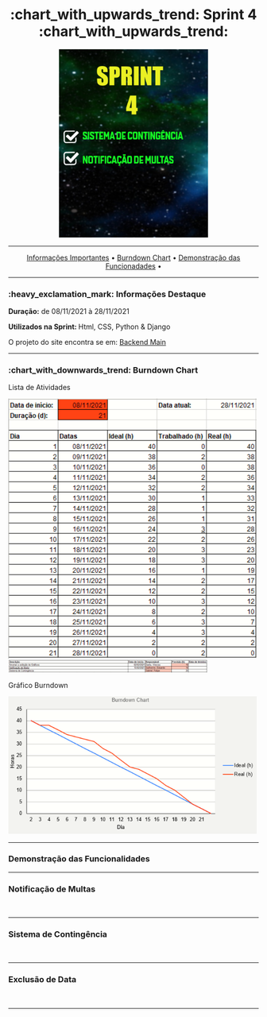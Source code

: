 <h1 align="center">:chart_with_upwards_trend: Sprint 4 :chart_with_upwards_trend:</h1>
<p align="center">
<img src="https://github.com/gbrramos/API_ADS_2021_2/blob/main/Sprint4/Sprint4.png?raw=true" width="300px" align:center>
 </p>
<hr>
<p align="center">
  <a href =""> Informações Importantes</a>  • 
  <a href =""> Burndown Chart</a>  • 
  <a href =""> Demonstração das Funcionadades</a>  • 
</p>
<hr>

<h3>:heavy_exclamation_mark: Informações Destaque</h3>
<p><strong> Duração:</strong> de 08/11/2021 à 28/11/2021</p>
<p><strong> Utilizados na Sprint: </strong>Html, CSS, Python & Django</p>
<p> O projeto do site encontra se em: <a href="https://github.com/gbrramos/API_ADS_2021_2/tree/main/backend">Backend Main</a>
<hr>


<h3>:chart_with_downwards_trend: Burndown Chart </h3>
<p>Lista de Atividades</p>
<img src="https://github.com/gbrramos/API_ADS_2021_2/blob/main/Sprint4/TempoSprint4.PNG?raw=true" width="500"/>
<img src="https://github.com/gbrramos/API_ADS_2021_2/blob/main/Sprint4/listadeTarefas_sprint4.PNG?raw=true" width="400"/>

<p>Gráfico Burndown</p>
<img src="https://github.com/gbrramos/API_ADS_2021_2/blob/main/Sprint4/sprint4_burndown.PNG?raw=true" width="500"/>
<hr>

<h3>Demonstração das Funcionalidades</h3>
<p></p>
<p></p>
<hr>
<h3> Notificação de Multas </h3>
<img src=""/>
<hr>
<h3>Sistema de Contingência</h3>
<img src=""/>
<hr>
<h3>Exclusão de Data</h3>
<img src=""/>
<hr>

